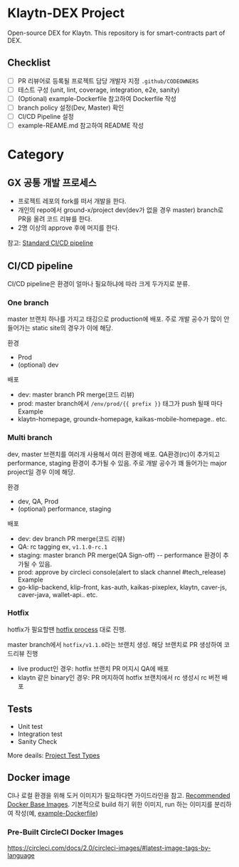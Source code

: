 # Klaytn-DEX Project

Open-source DEX for Klaytn. This repository is for smart-contracts part of DEX.

## Checklist

- [ ] PR 리뷰어로 등록될 프로젝트 담당 개발자 지정 `.github/CODEOWNERS`
- [ ] 테스트 구성 (unit, lint, coverage, integration, e2e, sanity)
- [ ] (Optional) example-Dockerfile 참고하여 Dockerfile 작성
- [ ] branch policy 설정(Dev, Master) 확인
- [ ] CI/CD Pipeline 설정
- [ ] example-REAME.md 참고하여 README 작성 

# Category

## GX 공통 개발 프로세스
- 프로젝트 레포의 fork를 떠서 개발을 한다.
- 개인의 repo에서 ground-x/project dev(dev가 없을 경우 master) branch로 PR을 올려 코드 리뷰를 한다.
- 2명 이상의 approve 후에 머지를 한다.

참고: [Standard CI/CD pipeline](https://groundx.atlassian.net/wiki/spaces/PG/pages/324305133/Standard+CI+CD+Pipeline)

## CI/CD pipeline
CI/CD pipeline은 환경이 얼마나 필요하냐에 따라 크게 두가지로 분류.

### One branch
master 브랜치 하나를 가지고 태깅으로 production에 배포. 주로 개발 공수가 많이 안들어가는 static site의 경우가 이에 해당.

환경
- Prod
- (optional) dev

배포
- dev: master branch PR merge(코드 리뷰)
- prod: master branch에서 `/env/prod/{{ prefix }}` 태그가 push 될때 마다 
Example
- klaytn-homepage, groundx-homepage, kaikas-mobile-homepage.. etc.

### Multi branch
dev, master 브랜치를 여러개 사용해서 여러 환경에 배포. QA환경(rc)이 추가되고 performance, staging 환경이 추가될 수 있음. 주로 개발 공수가 꽤 들어가는 major project일 경우 이에 해당.

환경
- dev, QA, Prod
- (optional) performance, staging

배포
- dev: dev branch PR merge(코드 리뷰)
- QA: rc tagging ex, `v1.1.0-rc.1`
- staging: master branch PR merge(QA Sign-off) -- performance 환경이 추가될 수 있음.
- prod: approve by circleci console(alert to slack channel #tech_release)
Example
- go-klip-backend, klip-front, kas-auth, kaikas-pixeplex, klaytn, caver-js, caver-java, wallet-api.. etc. 

### Hotfix
hotfix가 필요할땐 [hotfix process](https://groundx.atlassian.net/wiki/spaces/PG/pages/770998428/Standard+CI+CD+Pipeline+-+Hotfix+Differences) 대로 진행.

master branch에서 `hotfix/v1.1.0`라는 브랜치 생성. 해당 브랜치로 PR 생성하여 코드리뷰 진행
- live product인 경우: hotfix 브랜치 PR 머지시 QA에 배포
- klaytn 같은 binary인 경우: PR 머지하여 hotfix 브랜치에서 rc 생성시 rc 버전 배포

## Tests
- Unit test
- Integration test
- Sanity Check

More deails: [Project Test Types](https://groundx.atlassian.net/wiki/spaces/PG/pages/795836631/Project+Test+Types+Draft)

## Docker image
CI나 로컬 환경을 위해 도커 이미지가 필요하다면 가이드라인을 참고. [Recommended Docker Base Images](https://groundx.atlassian.net/wiki/spaces/PG/pages/809697425/Recommended+Docker+Base+Images).
기본적으로 build 하기 위한 이미지, run 하는 이미지를 분리하여 작성(예, [example-Dockerfile](https://github.com/ground-x/repo-template/blob/master/example-Dockerfile))

### Pre-Built CircleCI Docker Images
https://circleci.com/docs/2.0/circleci-images/#latest-image-tags-by-language
